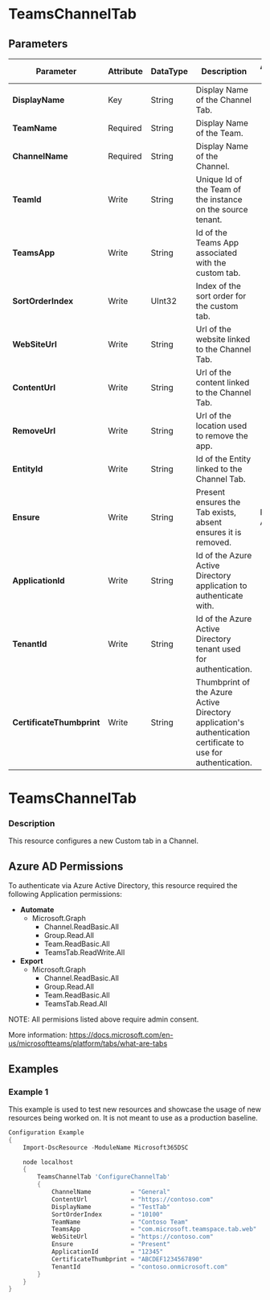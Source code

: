 ﻿# TeamsChannelTab

## Parameters

| Parameter | Attribute | DataType | Description | Allowed Values |
| --- | --- | --- | --- | --- |
| **DisplayName** | Key | String | Display Name of the Channel Tab. ||
| **TeamName** | Required | String | Display Name of the Team. ||
| **ChannelName** | Required | String | Display Name of the Channel. ||
| **TeamId** | Write | String | Unique Id of the Team of the instance on the source tenant. ||
| **TeamsApp** | Write | String | Id of the Teams App associated with the custom tab. ||
| **SortOrderIndex** | Write | UInt32 | Index of the sort order for the custom tab. ||
| **WebSiteUrl** | Write | String | Url of the website linked to the Channel Tab. ||
| **ContentUrl** | Write | String | Url of the content linked to the Channel Tab. ||
| **RemoveUrl** | Write | String | Url of the location used to remove the app. ||
| **EntityId** | Write | String | Id of the Entity linked to the Channel Tab. ||
| **Ensure** | Write | String | Present ensures the Tab exists, absent ensures it is removed. |Present, Absent|
| **ApplicationId** | Write | String | Id of the Azure Active Directory application to authenticate with. ||
| **TenantId** | Write | String | Id of the Azure Active Directory tenant used for authentication. ||
| **CertificateThumbprint** | Write | String | Thumbprint of the Azure Active Directory application's authentication certificate to use for authentication. ||

# TeamsChannelTab

### Description

This resource configures a new Custom tab in a Channel.

## Azure AD Permissions

To authenticate via Azure Active Directory, this resource
required the following Application permissions:

* **Automate**
  * Microsoft.Graph
    * Channel.ReadBasic.All
    * Group.Read.All
    * Team.ReadBasic.All
    * TeamsTab.ReadWrite.All
* **Export**
  * Microsoft.Graph
    * Channel.ReadBasic.All
    * Group.Read.All
    * Team.ReadBasic.All
    * TeamsTab.Read.All

NOTE: All permisions listed above require admin consent.

More information: https://docs.microsoft.com/en-us/microsoftteams/platform/tabs/what-are-tabs

## Examples

### Example 1

This example is used to test new resources and showcase the usage of new resources being worked on.
It is not meant to use as a production baseline.

```powershell
Configuration Example
{
    Import-DscResource -ModuleName Microsoft365DSC

    node localhost
    {
        TeamsChannelTab 'ConfigureChannelTab'
        {
            ChannelName           = "General"
            ContentUrl            = "https://contoso.com"
            DisplayName           = "TestTab"
            SortOrderIndex        = "10100"
            TeamName              = "Contoso Team"
            TeamsApp              = "com.microsoft.teamspace.tab.web"
            WebSiteUrl            = "https://contoso.com"
            Ensure                = "Present"
            ApplicationId         = "12345"
            CertificateThumbprint = "ABCDEF1234567890"
            TenantId              = "contoso.onmicrosoft.com"
        }
    }
}
```

